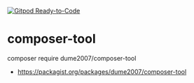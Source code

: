 [![Gitpod Ready-to-Code](https://img.shields.io/badge/Gitpod-Ready--to--Code-blue?logo=gitpod)](https://gitpod.io/#https://github.com/dume2007/composer-tool) 

# composer-tool
composer require dume2007/composer-tool

- https://packagist.org/packages/dume2007/composer-tool

